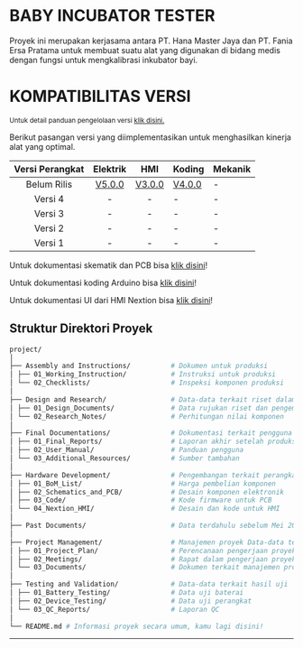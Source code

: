 # BABY INCUBATOR TESTER
Proyek ini merupakan kerjasama antara PT. Hana Master Jaya dan PT. Fania Ersa Pratama untuk membuat suatu alat yang digunakan di bidang medis dengan fungsi untuk mengkalibrasi inkubator bayi.

# KOMPATIBILITAS VERSI
<sup>Untuk detail panduan pengelolaan versi [klik disini.](Panduan_Pengelolaan_Versi.md)</sup>

Berikut pasangan versi yang diimplementasikan untuk menghasilkan kinerja alat yang optimal.

| Versi Perangkat |                                 Elektrik                                 |                                     HMI                                      | Koding                                                                    | Mekanik |
|:---------------:|:------------------------------------------------------------------------:|:----------------------------------------------------------------------------:|---------------------------------------------------------------------------|---------|
|   Belum Rilis   | [V5.0.0](Hardware_Development/02_Schematics_and_PCB/PCB_Utama.md#v500-belum-dirilis) | [V3.0.0](Hardware_Development/04_Nextion_HMI/Kode_HMI.md#v300-belum-dirilis) | [V4.0.0](Hardware_Development/03_Code/Kode_Arduino.md#v400-belum-dirilis) | -       |
|     Versi 4     |                                    -                                     |                                      -                                       | -                                                                         | -       |
|     Versi 3     |                                    -                                     |                                      -                                       | -                                                                         | -       |
|     Versi 2     |                                    -                                     |                                      -                                       | -                                                                         | -       |
|     Versi 1     |                                    -                                     |                                      -                                       | -                                                                         | -       |


Untuk dokumentasi skematik dan PCB bisa [klik disini](Hardware_Development/02_Schematics_and_PCB/PCB_Utama.md)!

Untuk dokumentasi koding Arduino bisa [klik disini](Hardware_Development/03_Code/Kode_Arduino.md)!

Untuk dokumentasi UI dari HMI Nextion bisa [klik disini](Hardware_Development/04_Nextion_HMI/Desain_HMI.md)!



## Struktur Direktori Proyek

```bash
project/
│
├── Assembly and Instructions/          # Dokumen untuk produksi
│ ├── 01_Working_Instruction/           # Instruksi untuk produksi
│ └── 02_Checklists/                    # Inspeksi komponen produksi
│
├── Design and Research/                # Data-data terkait riset dalam pengembangan
│ ├── 01_Design_Documents/              # Data rujukan riset dan pengembangan
│ └── 02_Research_Notes/                # Perhitungan nilai komponen
│
├── Final Documentations/               # Dokumentasi terkait pengguna akhir
│ ├── 01_Final_Reports/                 # Laporan akhir setelah produksi
│ ├── 02_User_Manual/                   # Panduan pengguna
│ └── 03_Additional_Resources/          # Sumber tambahan
│
├── Hardware Development/               # Pengembangan terkait perangkat keras
│ ├── 01_BoM_List/                      # Harga pembelian komponen
│ ├── 02_Schematics_and_PCB/            # Desain komponen elektronik
│ ├── 03_Code/                          # Kode firmware untuk PCB
│ └── 04_Nextion_HMI/                   # Desain dan kode untuk HMI
│
├── Past Documents/                     # Data terdahulu sebelum Mei 2023
│
├── Project Management/                 # Manajemen proyek Data-data terkait riset dalam pengembangan
│ ├── 01_Project_Plan/                  # Perencanaan pengerjaan proyek
│ ├── 02_Meetings/                      # Rapat dalam pengerjaan proyek
│ └── 03_Documents/                     # Dokumen terkait manajemen proyek seperti MoM
│
├── Testing and Validation/             # Data-data terkait hasil uji
│ ├── 01_Battery_Testing/               # Data uji baterai
│ ├── 02_Device_Testing/                # Data uji perangkat
│ └── 03_QC_Reports/                    # Laporan QC
│ 
└── README.md # Informasi proyek secara umum, kamu lagi disini!
```
- - - -




